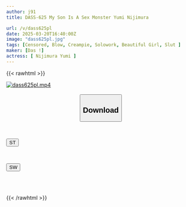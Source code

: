 ```yaml
---
author: j91
title: DASS-625 My Son Is A Sex Monster Yumi Nijimura

url: /v/dass625pl
date: 2025-03-20T16:40:00Z
image: "dass625pl.jpg"
tags: [Censored, Blow, Creampie, Solowork, Beautiful Girl, Slut	]
maker: [Das !]
actress: [ Nijimura Yumi ]
---
```



{{< rawhtml >}}

<div class="video" data-videoid="XgZm6rLjOPhBQ0">
    <a href="javascript:;">
        <img src="/v/dass625pl/dass625pl.jpg" width="WIDTH" height="HEIGHT" alt="dass625pl.mp4" loading="lazy">
    </a>
</div>

<script type="text/javascript" src="https://j91.asia/asset/on-demand-st.js"></script>

<br>
  <link rel="stylesheet" href="https://j91.asia/asset/bs5.css">
  
  <center>
  <button class="btn btn-primary" type="button" data-bs-toggle="collapse" data-bs-target=".multi-collapse" aria-expanded="false" aria-controls="multiCollapseExample1 multiCollapseExample2"><h2>Download</h2></button></center>
</p>
<div class="row">
  <div class="col">
    <div class="collapse multi-collapse" id="multiCollapseExample1">
      <div class="card card-body">
	      	      <br>
<div class="buttons">  
<p><a href="/v/dass625pl/st.html" target="_blank"><button class="btn-hover color-3"><i class="fa fa-download"></i> ST</button></a></p></div>
    </div>
  </div>
</div>
  <div class="col">
    <div class="collapse multi-collapse" id="multiCollapseExample2">
      <div class="card card-body">
	      <br>
<div class="buttons">
<p><a href="/v/dass625pl/sw.html" target="_blank"><button class="btn-hover color-2"><i class="fa fa-download"></i> SW</button></a></p></div>
<br><br>
      </div>
    </div>
  </div>
</div>

{{< /rawhtml >}}